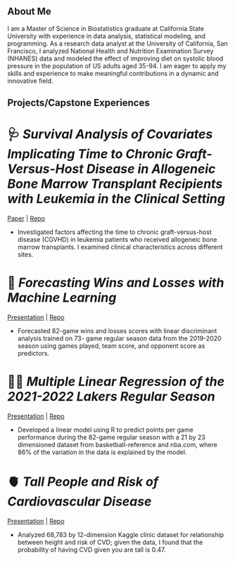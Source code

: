 ## About Me

I am a Master of Science in Biostatistics graduate at California State University with experience in data analysis, statistical modeling, and programming. As a 
research data analyst at the University of California, San Francisco, I analyzed National Health and Nutrition 
Examination Survey (NHANES) data and modeled the effect of improving diet on systolic blood pressure in the population 
of US adults aged 35-94. I am eager to apply my skills and experience to make meaningful contributions in a dynamic and innovative field.






## Projects/Capstone Experiences 

# 🩺 *Survival Analysis of Covariates Implicating Time to Chronic Graft-Versus-Host Disease in Allogeneic Bone Marrow Transplant Recipients with Leukemia in the Clinical Setting*

[Paper](hereisthelink) | [Repo](hereisthelink.com)

- Investigated factors affecting the time to chronic graft-versus-host disease (CGVHD) in leukemia patients who received
allogeneic bone marrow transplants. I examined clinical characteristics across different sites.


# 🏀 *Forecasting Wins and Losses with Machine Learning*

[Presentation](hereisthelink.com) | [Repo](hereisthelink.com)
 
- Forecasted 82-game wins and losses scores with linear discriminant analysis trained on 73- game regular season data from
the 2019-2020 season using games played, team score, and opponent score as predictors.


# ⛹🏾 ️*Multiple Linear Regression of the 2021-2022 Lakers Regular Season*

[Presentation](hereisthelink.com) | [Repo](hereisthelink.com)
 
- Developed a linear model using R to predict points per game performance during the 82-game regular season 
with a 21 by 23 dimensioned dataset from basketball-reference and nba.com, where 86% of the variation in the 
data is explained by the model.


# 🫀 *Tall People and Risk of Cardiovascular Disease*

[Presentation](hereisthelink.com) | [Repo](hereisthelink.com)

- Analyzed 68,783 by 12-dimension Kaggle clinic dataset for relationship between height and risk of CVD; given 
the data, I found that the probability of having CVD given you are tall is 0.47.
